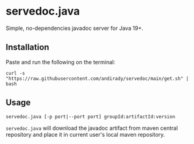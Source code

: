 # servedoc.java

Simple, no-dependencies javadoc server for Java 19+.

## Installation

Paste and run the following on the terminal:

```
curl -s "https://raw.githubusercontent.com/andirady/servedoc/main/get.sh" | bash
```

## Usage

```
servedoc.java [-p port|--port port] groupId:artifactId:version
```

``servedoc.java`` will download the javadoc artifact from maven central repository and
place it in current user's local maven repository.
